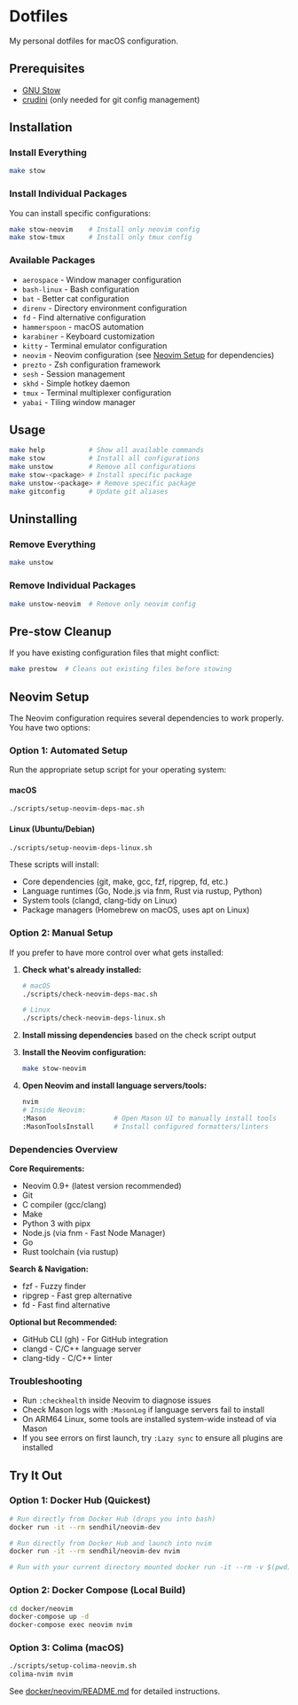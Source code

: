 # Dotfiles

My personal dotfiles for macOS configuration.

## Prerequisites

- [GNU Stow](https://www.gnu.org/software/stow/)
- [crudini](https://github.com/pixelb/crudini) (only needed for git config management)

## Installation

### Install Everything

```bash
make stow
```

### Install Individual Packages

You can install specific configurations:

```bash
make stow-neovim    # Install only neovim config
make stow-tmux      # Install only tmux config
```

### Available Packages

- `aerospace` - Window manager configuration
- `bash-linux` - Bash configuration
- `bat` - Better cat configuration
- `direnv` - Directory environment configuration
- `fd` - Find alternative configuration
- `hammerspoon` - macOS automation
- `karabiner` - Keyboard customization
- `kitty` - Terminal emulator configuration
- `neovim` - Neovim configuration (see [Neovim Setup](#neovim-setup) for dependencies)
- `prezto` - Zsh configuration framework
- `sesh` - Session management
- `skhd` - Simple hotkey daemon
- `tmux` - Terminal multiplexer configuration
- `yabai` - Tiling window manager
## Usage

```bash
make help           # Show all available commands
make stow           # Install all configurations
make unstow         # Remove all configurations
make stow-<package> # Install specific package
make unstow-<package> # Remove specific package
make gitconfig      # Update git aliases
```

## Uninstalling

### Remove Everything

```bash
make unstow
```

### Remove Individual Packages

```bash
make unstow-neovim  # Remove only neovim config
```

## Pre-stow Cleanup

If you have existing configuration files that might conflict:

```bash
make prestow  # Cleans out existing files before stowing
```

## Neovim Setup

The Neovim configuration requires several dependencies to work properly. You have two options:

### Option 1: Automated Setup

Run the appropriate setup script for your operating system:

#### macOS
```bash
./scripts/setup-neovim-deps-mac.sh
```

#### Linux (Ubuntu/Debian)
```bash
./scripts/setup-neovim-deps-linux.sh
```

These scripts will install:
- Core dependencies (git, make, gcc, fzf, ripgrep, fd, etc.)
- Language runtimes (Go, Node.js via fnm, Rust via rustup, Python)
- System tools (clangd, clang-tidy on Linux)
- Package managers (Homebrew on macOS, uses apt on Linux)

### Option 2: Manual Setup

If you prefer to have more control over what gets installed:

1. **Check what's already installed:**
   ```bash
   # macOS
   ./scripts/check-neovim-deps-mac.sh
   
   # Linux
   ./scripts/check-neovim-deps-linux.sh
   ```

2. **Install missing dependencies** based on the check script output

3. **Install the Neovim configuration:**
   ```bash
   make stow-neovim
   ```

4. **Open Neovim and install language servers/tools:**
   ```bash
   nvim
   # Inside Neovim:
   :Mason                 # Open Mason UI to manually install tools
   :MasonToolsInstall     # Install configured formatters/linters
   ```

### Dependencies Overview

**Core Requirements:**
- Neovim 0.9+ (latest version recommended)
- Git
- C compiler (gcc/clang)
- Make
- Python 3 with pipx
- Node.js (via fnm - Fast Node Manager)
- Go
- Rust toolchain (via rustup)

**Search & Navigation:**
- fzf - Fuzzy finder
- ripgrep - Fast grep alternative
- fd - Fast find alternative

**Optional but Recommended:**
- GitHub CLI (gh) - For GitHub integration
- clangd - C/C++ language server
- clang-tidy - C/C++ linter

### Troubleshooting

- Run `:checkhealth` inside Neovim to diagnose issues
- Check Mason logs with `:MasonLog` if language servers fail to install
- On ARM64 Linux, some tools are installed system-wide instead of via Mason
- If you see errors on first launch, try `:Lazy sync` to ensure all plugins are installed

## Try It Out

### Option 1: Docker Hub (Quickest)
```bash
# Run directly from Docker Hub (drops you into bash)
docker run -it --rm sendhil/neovim-dev

# Run directly from Docker Hub and launch into nvim
docker run -it --rm sendhil/neovim-dev nvim

# Run with your current directory mounted docker run -it --rm -v $(pwd):/workspace sendhil/neovim-dev
```

### Option 2: Docker Compose (Local Build)
```bash
cd docker/neovim
docker-compose up -d
docker-compose exec neovim nvim
```

### Option 3: Colima (macOS)
```bash
./scripts/setup-colima-neovim.sh
colima-nvim nvim
```

See [docker/neovim/README.md](docker/neovim/README.md) for detailed instructions.
